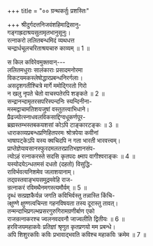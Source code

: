 +++
title = "०० ग्रन्थकर्तुः प्रशस्तिः"

+++
श्रीदुर्गदत्तनिजवंशहिमाद्रिसानु-  
गङ्गाह्रदाश्रयसुतामृतभानुसूनुः।  
रत्नाकरो ललितबन्धमिदं व्यथधत्त  
चन्द्रार्धचूलचरिताश्रयचारु काव्यम् ॥ 1 ॥

स किल कविरेवमुक्तवान्---  
ललितमधुराः सालंकाराः प्रसादमनोरमा  
विकटयमकस्लेषोद्धारप्रबन्धनिरर्गलाः।  
असदृशगतीश्चित्रे मार्गे ममोद्गिरतो गिरो  
न खलु नृपते चेतो वाचस्पतेरपि शङ्कते ॥ 2 ॥  
सन्द्रानन्दामृतरसपरिस्पन्दनिः स्यन्दिनीना-  
मस्मद्वाचामतिशयजुषां वस्तुतत्त्वाभिधाने।  
प्रैढज्योत्स्नाधवलविकसाद्दिग्वधूकर्णपूर-  
ब्रह्मस्तम्भस्तबकयशसां कोऽपि टाङ्कारटङ्कः ॥ 3 ॥  
धाराकाव्यप्रबन्धप्रणिहितपरमः श्रोत्रपेया कवीनां  
भाषापट्केऽपि यस्य क्वचिदपि न गता भारती भारवत्त्वम्।  
प्राप्तेज्ञेयावसानस्फुरदमलतरप्रातिभज्ञानसंप-  
त्योऽहं रत्नाकरस्ते सदसि कृतपदः क्ष्माप वागीश्वराङ्कः ॥ 4 ॥  
यस्योदयेऽन्धतमसं दधतो (दहतो) विसुद्धि-  
राविर्भवत्यनिशमेव जलाशयानाम्।  
तद्ग्रस्तवाङ्भयसमुद्रमवेहि राज-  
न्रत्नाकरं रविमथैनमगस्त्यमौर्वम् ॥ 5 ॥  
दृब्धं सत्प्रज्ञकैर्यन्न जगति कविभिर्वस्तु तन्नास्ति किंचि-  
त्क्षुण्णे क्षुण्णत्वचिन्ता गहनविषयता तस्य दूरास्तु तावत्।  
तन्मन्दाभिप्रगल्भप्रसरगुरुगिरामग्रणीर्बाण एको  
राजन्रत्नाकरश्च ज्वलनवदवनौ जाज्वलीति द्वितीयः ॥ 6 ॥  
हरविजयमहाकवेः प्रतिज्ञां श्रृणुत कृतप्रणयो मम प्रबन्धे।  
अपि शिशुरकविः कविः प्रभावाद्भवति कविश्च महाकविः क्रमेम ॥ 7 ॥
